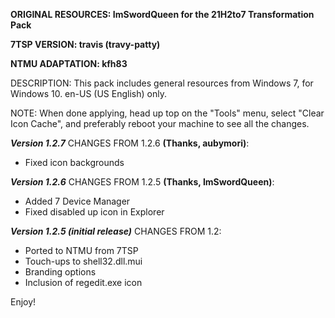 **ORIGINAL RESOURCES: ImSwordQueen for the 21H2to7 Transformation Pack**

**7TSP VERSION: travis (travy-patty)**

**NTMU ADAPTATION: kfh83**


DESCRIPTION: This pack includes general resources from Windows 7, for Windows 10. en-US (US English) only.

NOTE: When done applying, head up top on the "Tools" menu, select "Clear Icon Cache", and preferably reboot your machine to see all the changes.

***Version 1.2.7***
CHANGES FROM 1.2.6 **(Thanks, aubymori)**:
- Fixed icon backgrounds

***Version 1.2.6***
CHANGES FROM 1.2.5 **(Thanks, ImSwordQueen)**:
- Added 7 Device Manager
- Fixed disabled up icon in Explorer

***Version 1.2.5 (initial release)***
CHANGES FROM 1.2:
- Ported to NTMU from 7TSP
- Touch-ups to shell32.dll.mui
- Branding options
- Inclusion of regedit.exe icon

Enjoy!
